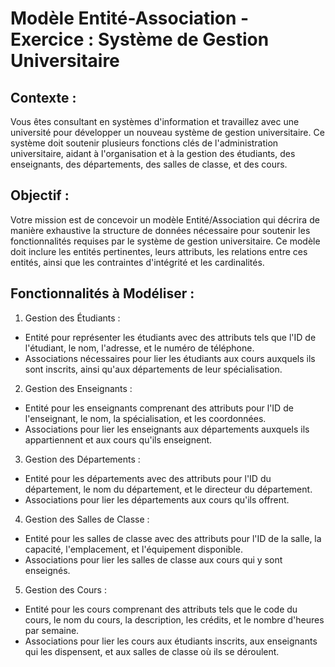 # Modèle Entité-Association - Exercice : Système de Gestion Universitaire

## Contexte :

Vous êtes consultant en systèmes d'information et travaillez avec une université pour développer un nouveau système de
gestion universitaire. Ce système doit soutenir plusieurs fonctions clés de l'administration universitaire, aidant à
l'organisation et à la gestion des étudiants, des enseignants, des départements, des salles de classe, et des cours.

## Objectif :

Votre mission est de concevoir un modèle Entité/Association qui décrira de manière exhaustive la structure de données
nécessaire pour soutenir les fonctionnalités requises par le système de gestion universitaire. Ce modèle doit inclure
les entités pertinentes, leurs attributs, les relations entre ces entités, ainsi que les contraintes d'intégrité et les
cardinalités.

## Fonctionnalités à Modéliser :

1. Gestion des Étudiants :

- Entité pour représenter les étudiants avec des attributs tels que l'ID de l'étudiant, le nom, l'adresse, et le numéro
  de téléphone.
- Associations nécessaires pour lier les étudiants aux cours auxquels ils sont inscrits, ainsi qu'aux départements de
  leur spécialisation.

2. Gestion des Enseignants :

- Entité pour les enseignants comprenant des attributs pour l'ID de l'enseignant, le nom, la spécialisation, et les
  coordonnées.
- Associations pour lier les enseignants aux départements auxquels ils appartiennent et aux cours qu'ils enseignent.

3. Gestion des Départements :

- Entité pour les départements avec des attributs pour l'ID du département, le nom du département, et le directeur du
  département.
- Associations pour lier les départements aux cours qu'ils offrent.

4. Gestion des Salles de Classe :

- Entité pour les salles de classe avec des attributs pour l'ID de la salle, la capacité, l'emplacement, et l'équipement
  disponible.
- Associations pour lier les salles de classe aux cours qui y sont enseignés.

5. Gestion des Cours :

- Entité pour les cours comprenant des attributs tels que le code du cours, le nom du cours, la description, les
  crédits, et le nombre d'heures par semaine.
- Associations pour lier les cours aux étudiants inscrits, aux enseignants qui les dispensent, et aux salles de classe
  où ils se déroulent.
